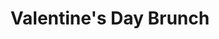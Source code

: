 ---
categories: [photos]
thumbnail: http://photos-c.ak.instagram.com/hphotos-ak-xaf1/t51.2885-15/10958559_1558806567730298_1427526982_n.jpg
added-at: February 14, 2015 at 12:31PM
source: http://instagram.com/p/zFw2DBIyXW/
title: Valentine's Day Brunch
---